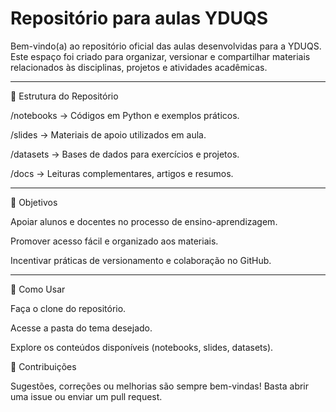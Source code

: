 # Repositório para aulas YDUQS

Bem-vindo(a) ao repositório oficial das aulas desenvolvidas para a YDUQS.
Este espaço foi criado para organizar, versionar e compartilhar materiais relacionados às disciplinas, projetos e atividades acadêmicas.

----

📂 Estrutura do Repositório

/notebooks → Códigos em Python e exemplos práticos.

/slides → Materiais de apoio utilizados em aula.

/datasets → Bases de dados para exercícios e projetos.

/docs → Leituras complementares, artigos e resumos.


----

🎯 Objetivos

Apoiar alunos e docentes no processo de ensino-aprendizagem.

Promover acesso fácil e organizado aos materiais.

Incentivar práticas de versionamento e colaboração no GitHub.

----

🚀 Como Usar

Faça o clone do repositório.

Acesse a pasta do tema desejado.

Explore os conteúdos disponíveis (notebooks, slides, datasets).

🤝 Contribuições

Sugestões, correções ou melhorias são sempre bem-vindas!
Basta abrir uma issue ou enviar um pull request.
